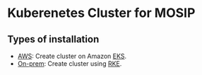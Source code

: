 # Kuberenetes Cluster for MOSIP

## Types of installation
* [AWS](aws/README.md): Create cluster on Amazon [EKS](https://aws.amazon.com/eks/).
* [On-prem](on-prem/README.md): Create cluster using [RKE](https://www.rancher.com/products/rke).

